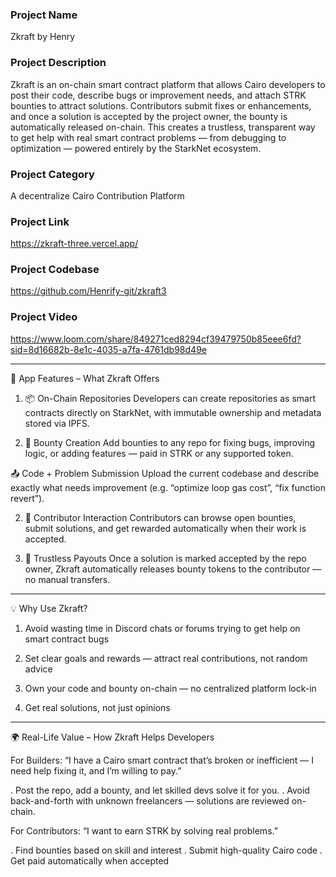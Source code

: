 ### Project Name
Zkraft by Henry

### Project Description
Zkraft is an on-chain smart contract platform that allows Cairo developers to post their code, describe bugs or improvement needs, and attach STRK bounties to attract solutions. Contributors submit fixes or enhancements, and once a solution is accepted by the project owner, the bounty is automatically released on-chain. This creates a trustless, transparent way to get help with real smart contract problems — from debugging to optimization — powered entirely by the StarkNet ecosystem.

### Project Category
A decentralize Cairo Contribution Platform

### Project Link
https://zkraft-three.vercel.app/

### Project Codebase
https://github.com/Henrify-git/zkraft3

### Project Video
https://www.loom.com/share/849271ced8294cf39479750b85eee6fd?sid=8d16682b-8e1c-4035-a7fa-4761db98d49e



-----------------------------------------------------------------------------------------

🔧 App Features – What Zkraft Offers

1. 📦 On-Chain Repositories
Developers can create repositories as smart contracts directly on StarkNet, with immutable ownership and metadata stored via IPFS.

2. 🎯 Bounty Creation
Add bounties to any repo for fixing bugs, improving logic, or adding features — paid in STRK or any supported token.

📤 Code + Problem Submission
Upload the current codebase and describe exactly what needs improvement (e.g. “optimize loop gas cost”, “fix function revert”).

2. 👥 Contributor Interaction
Contributors can browse open bounties, submit solutions, and get rewarded automatically when their work is accepted.

3. 🔐 Trustless Payouts
Once a solution is marked accepted by the repo owner, Zkraft automatically releases bounty tokens to the contributor — no manual transfers.

----------------------------------------------------------------------------------------------

💡 Why Use Zkraft?
1. Avoid wasting time in Discord chats or forums trying to get help on smart contract bugs

2. Set clear goals and rewards — attract real contributions, not random advice

3. Own your code and bounty on-chain — no centralized platform lock-in
4. Get real solutions, not just opinions


-----------------------------------------------------------------------------------------


🌍 Real-Life Value – How Zkraft Helps Developers

For Builders:
“I have a Cairo smart contract that’s broken or inefficient — I need help fixing it, and I’m willing to pay.”

. Post the repo, add a bounty, and let skilled devs solve it for you.
.  Avoid back-and-forth with unknown freelancers — solutions are reviewed on-chain.



For Contributors:
“I want to earn STRK by solving real problems.”

. Find bounties based on skill and interest
. Submit high-quality Cairo code
. Get paid automatically when accepted
